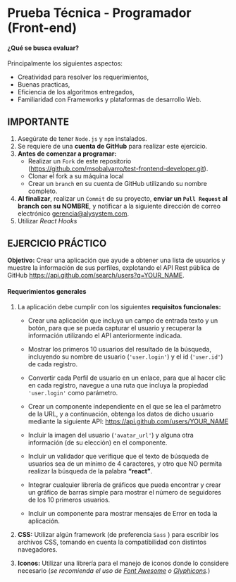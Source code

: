 # Prueba Técnica - Programador (Front-end)

#### ¿Qué se busca evaluar?
Principalmente los siguientes aspectos:
  + Creatividad para resolver los requerimientos,
  + Buenas practicas,
  + Eficiencia de los algoritmos entregados,
  + Familiaridad con Frameworks y plataformas de desarrollo Web.

## IMPORTANTE
1. Asegúrate de tener `Node.js` y `npm` instalados.
2. Se requiere de una **cuenta de GitHub** para realizar este ejercicio.
3. **Antes de comenzar a programar:**
    * Realizar un `Fork` de este repositorio (https://github.com/msobalvarro/test-frontend-developer.git).
    * Clonar el fork a su máquina local 
    * Crear un `branch` en su cuenta de GitHub utilizando su nombre completo.
6. **Al finalizar**, realizar un `Commit` de su proyecto, **enviar un `Pull Request` al branch con su NOMBRE**, y notificar a la siguiente dirección de correo electrónico  [gerencia@alysystem.com](mailto:gerencia@alysystem.com).
7. Utilizar *React Hooks*

## EJERCICIO PRÁCTICO
**Objetivo:** Crear una aplicación que ayude a obtener una lista de usuarios y muestre la información de sus perfiles, explotando el API Rest pública de GitHub https://api.github.com/search/users?q=YOUR_NAME.

#### Requerimientos generales

1. La aplicación debe cumplir con los siguientes **requisitos funcionales:**

    - Crear una aplicación que incluya un campo de entrada texto y un botón, para que se pueda capturar el usuario y recuperar la información utilizando el API anteriormente indicada.

    - Mostrar los primeros 10 usuarios del resultado de la búsqueda, incluyendo su nombre de usuario (`'user.login'`) y el id (`'user.id'`) de cada registro.

    - Convertir cada Perfil de usuario en un enlace, para que al hacer clic en cada registro, navegue a una ruta que incluya la propiedad `'user.login'` como parámetro.

    - Crear un componente independiente en el que se lea el parámetro de la URL, y a continuación, obtenga los datos de dicho usuario mediante la siguiente API: https://api.github.com/users/YOUR_NAME

    - Incluir la imagen del usuario (`'avatar_url'`) y alguna otra información (de su elección) en el componente.

    - Incluir un validador que verifique que el texto de búsqueda de usuarios sea de un mínimo de 4 caracteres, y otro que NO permita realizar la búsqueda de la palabra **“react”**.

    - Integrar cualquier librería de gráficos que pueda encontrar y crear un gráfico de barras simple para mostrar el número de seguidores de los 10 primeros usuarios.

    - Incluir un componente para mostrar mensajes de Error en toda la aplicación.

2. **CSS:** Utilizar algún framework (de preferencia `Sass` ) para escribir los archivos CSS, tomando en cuenta la compatibilidad con distintos navegadores.

3. **Iconos:** Utilizar una librería para el manejo de iconos donde lo considere necesario (_se recomienda el uso de [Font Awesome](http://fontawesome.io/) o [Glyphicons](http://glyphicons.com/)._)
